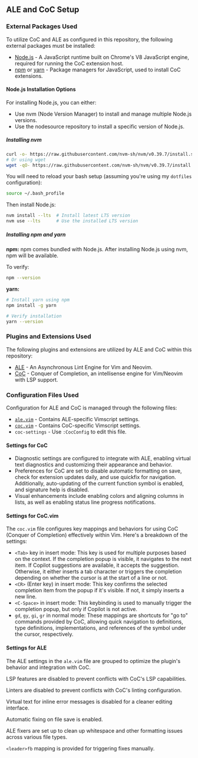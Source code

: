 ## ALE and CoC Setup

### External Packages Used

To utilize CoC and ALE as configured in this repository, the following
external packages must be installed:

* [Node.js](https://nodejs.org/) - A JavaScript runtime built on Chrome's V8
    JavaScript engine, required for running the CoC extension host.
* [npm](https://www.npmjs.com/) or [yarn](https://yarnpkg.com/) - Package
    managers for JavaScript, used to install CoC extensions.

#### Node.js Installation Options

For installing Node.js, you can either:

* Use nvm (Node Version Manager) to install and manage multiple Node.js versions.
* Use the nodesource repository to install a specific version of Node.js.

##### Installing nvm

```bash
curl -o- https://raw.githubusercontent.com/nvm-sh/nvm/v0.39.7/install.sh | PROFILE='/dev/null' bash
# Or using wget
wget -qO- https://raw.githubusercontent.com/nvm-sh/nvm/v0.39.7/install.sh | PROFILE='/dev/null' bash
```

You will need to reload your bash setup (assuming you're using my `dotfiles`
configuration):
```bash
source ~/.bash_profile
```

Then install Node.js:
```bash
nvm install --lts  # Install latest LTS version
nvm use --lts      # Use the installed LTS version
```

##### Installing npm and yarn

**npm:**
npm comes bundled with Node.js. After installing Node.js using nvm, npm will be available.

To verify:
```bash
npm --version
```

**yarn:**
```bash
# Install yarn using npm
npm install -g yarn

# Verify installation
yarn --version
```

### Plugins and Extensions Used

The following plugins and extensions are utilized by ALE and CoC within this repository:

* [ALE](https://github.com/dense-analysis/ale) - An Asynchronous Lint Engine
    for Vim and Neovim.
* [CoC](https://github.com/neoclide/coc.nvim) - Conquer of Completion, an
    intellisense engine for Vim/Neovim with LSP support.

### Configuration Files Used

Configuration for ALE and CoC is managed through the following files:

* [`ale.vim`](.vim/pack/settings/start/settings/plugin/ale.vim) - Contains
    ALE-specific Vimscript settings.
* [`coc.vim`](.vim/pack/settings/start/settings/plugin/coc.vim) - Contains
    CoC-specific Vimscript settings.
* `coc-settings` - Use `:CocConfig` to edit this file.

#### Settings for CoC

* Diagnostic settings are configured to integrate with ALE, enabling virtual
    text diagnostics and customizing their appearance and behavior.
* Preferences for CoC are set to disable automatic formatting on save, check
    for extension updates daily, and use quickfix for navigation.
    Additionally, auto-updating of the current function symbol is enabled, and
    signature help is disabled.
* Visual enhancements include enabling colors and aligning columns in lists,
    as well as enabling status line progress notifications.

#### Settings for CoC.vim

The `coc.vim` file configures key mappings and behaviors for using CoC
(Conquer of Completion) effectively within Vim. Here's a breakdown of the
settings:

* `<Tab>` key in insert mode: This key is used for multiple purposes based on
    the context. If the completion popup is visible, it navigates to the next
    item. If Copilot suggestions are available, it accepts the suggestion.
    Otherwise, it either inserts a tab character or triggers the completion
    depending on whether the cursor is at the start of a line or not.
* `<CR>` (Enter key) in insert mode: This key confirms the selected completion
    item from the popup if it's visible. If not, it simply inserts a new line.
* `<C-Space>` in insert mode: This keybinding is used to manually trigger the
    completion popup, but only if Copilot is not active.
* `gd`, `gy`, `gi`, `gr` in normal mode: These mappings are shortcuts for "go
    to" commands provided by CoC, allowing quick navigation to definitions,
    type definitions, implementations, and references of the symbol under the
    cursor, respectively.

#### Settings for ALE

The ALE settings in the `ale.vim` file are grouped to optimize the plugin's
behavior and integration with CoC.

LSP features are disabled to prevent conflicts with CoC's LSP capabilities.

Linters are disabled to prevent conflicts with CoC's linting configuration.

Virtual text for inline error messages is disabled for a cleaner editing
interface.

Automatic fixing on file save is enabled.

ALE fixers are set up to clean up whitespace and other formatting issues
across various file types.

`<leader>fb` mapping is provided for triggering fixes manually.
